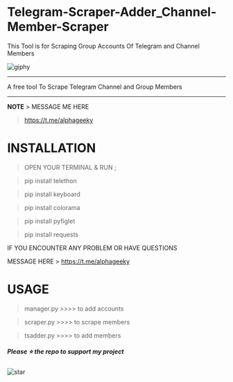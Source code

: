 # Telegram-Scraper-Adder_Channel-Member-Scraper
This Tool is for Scraping Group Accounts Of Telegram and Channel Members 

![giphy](https://user-images.githubusercontent.com/118540164/203226968-5e426f3a-7124-4750-b6f5-63ffcb36eabb.gif)

***
 A free tool To Scrape Telegram Channel and Group Members
***
<b>NOTE</b> > MESSAGE ME HERE
 > https://t.me/alphageeky
 
 # INSTALLATION
> OPEN YOUR TERMINAL & RUN ;

> pip install telethon

> pip install keyboard

> pip install colorama

> pip install pyfiglet

> pip install requests


IF YOU ENCOUNTER ANY PROBLEM OR HAVE QUESTIONS

MESSAGE HERE > https://t.me/alphageeky


# USAGE

> manager.py >>>> to add accounts

> scraper.py >>>> to scrape members

> tsadder.py >>>> to add members

##### Please ⭐ the repo to support my project
![star](https://cdn.discordapp.com/attachments/975036883958636557/975057102097743973/unknown.png)


